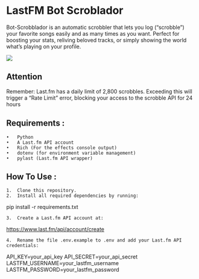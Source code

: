 # LastFM Bot Scroblador

Bot-Scrobblador is an automatic scrobbler that lets you log (“scrobble”) your favorite songs easily and as many times as you want. Perfect for boosting your stats, reliving beloved tracks, or simply showing the world what’s playing on your profile.

<img align="center"  src="https://babibreaths.nekoweb.org/img/prin1.PNG">

## Attention

Remember: Last.fm has a daily limit of 2,800 scrobbles. Exceeding this will trigger a “Rate Limit” error, blocking your access to the scrobble API for 24 hours

## Requirements :

	•	Python
	•	A Last.fm API account
    •	Rich (For the effects console output)
	•	dotenv (for environment variable management)
	•	pylast (Last.fm API wrapper)

## How To Use :

	1.	Clone this repository.
	2.	Install all required dependencies by running:
pip install -r requirements.txt

    3.	Create a Last.fm API account at:
https://www.last.fm/api/account/create

	4.	Rename the file .env.example to .env and add your Last.fm API credentials:
API_KEY=your_api_key
API_SECRET=your_api_secret
LASTFM_USERNAME=your_lastfm_username
LASTFM_PASSWORD=your_lastfm_password
